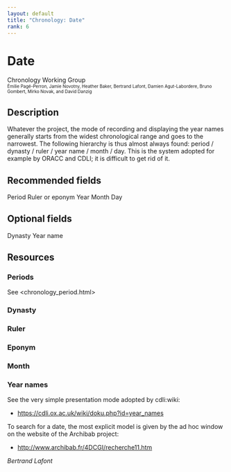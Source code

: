 ```yaml
---
layout: default
title: "Chronology: Date"
rank: 6
---
```


# Date
Chronology Working Group   
<font size=1>Émilie Pagé-Perron, Jamie Novotny, Heather Baker, Bertrand Lafont, Damien Agut-Labordere, Bruno Gombert, Mirko Novak, and David Danzig</font>

## Description


Whatever the project, the mode of recording and displaying the year names generally starts from the widest chronological range and goes to the narrowest. The following hierarchy is thus almost always found: period / dynasty / ruler / year name / month / day.  This is the system adopted for example by ORACC and CDLI; it is difficult to get rid of it.


## Recommended fields
Period
Ruler or eponym
Year
Month
Day

## Optional fields
Dynasty
Year name

## Resources

### Periods
See <chronology_period.html>

### Dynasty

### Ruler

### Eponym

### Month

### Year names
See the very simple presentation mode adopted by cdli:wiki:  

- https://cdli.ox.ac.uk/wiki/doku.php?id=year_names   

To search for a date, the most explicit model is given by the ad hoc window on the website of the Archibab project:  
- http://www.archibab.fr/4DCGI/recherche11.htm     





  
*Bertrand Lafont*
